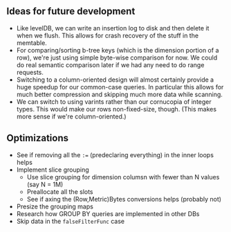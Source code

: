 ## Ideas for future development

* Like levelDB, we can write an insertion log to disk and then delete it when we flush. This allows for crash
  recovery of the stuff in the memtable.
* For comparing/sorting b-tree keys (which is the dimension portion of a row), we're just using simple
  byte-wise comparison for now. We could do real semantic comparison later if we had any need to do range
  requests.
* Switching to a column-oriented design will almost certainly provide a huge speedup for our common-case
  queries. In particular this allows for much better compression and skipping much more data while scanning.
* We can switch to using varints rather than our cornucopia of integer types. This would make our rows
  non-fixed-size, though. (This makes more sense if we're column-oriented.)

## Optimizations

* See if removing all the `:=` (predeclaring everything) in the inner loops helps
* Implement slice grouping
  - Use slice grouping for dimension columsn with fewer than N values (say N = 1M)
  - Preallocate all the slots
  - See if axing the (Row,Metric)Bytes conversions helps (probably not)
* Presize the grouping maps
* Research how GROUP BY queries are implemented in other DBs
* Skip data in the `falseFilterFunc` case
